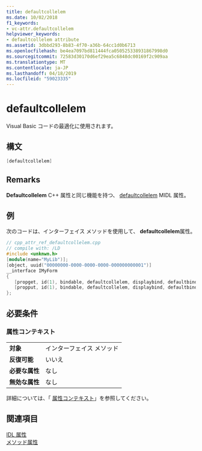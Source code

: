 ```yaml
---
title: defaultcollelem
ms.date: 10/02/2018
f1_keywords:
- vc-attr.defaultcollelem
helpviewer_keywords:
- defaultcollelem attribute
ms.assetid: 3dbbd293-8b83-4f70-a36b-64cc1d0b6713
ms.openlocfilehash: be4ea7097bd811444fca050525338931867998d0
ms.sourcegitcommit: 72583d30170d6ef29ea5c6848dc00169f2c909aa
ms.translationtype: MT
ms.contentlocale: ja-JP
ms.lasthandoff: 04/18/2019
ms.locfileid: "59023335"
---
```

# <a name="defaultcollelem"></a>defaultcollelem

Visual Basic コードの最適化に使用されます。

## <a name="syntax"></a>構文

```cpp
[defaultcollelem]
```

## <a name="remarks"></a>Remarks

**Defaultcollelem** C++ 属性と同じ機能を持つ、 [defaultcollelem](/windows/desktop/Midl/defaultcollelem) MIDL 属性。

## <a name="example"></a>例

次のコードは、インターフェイス メソッドを使用して、 **defaultcollelem**属性。

```cpp
// cpp_attr_ref_defaultcollelem.cpp
// compile with: /LD
#include <unknwn.h>
[module(name="MyLib")];
[object, uuid("00000000-0000-0000-0000-000000000001")]
__interface IMyForm
{
   [propget, id(1), bindable, defaultcollelem, displaybind, defaultbind, requestedit] HRESULT P1([out, retval] long *nSize);
   [propput, id(1), bindable, defaultcollelem, displaybind, defaultbind, requestedit] HRESULT P1([in] long nSize);
};
```

## <a name="requirements"></a>必要条件

### <a name="attribute-context"></a>属性コンテキスト

|||
|-|-|
|**対象**|インターフェイス メソッド|
|**反復可能**|いいえ|
|**必要な属性**|なし|
|**無効な属性**|なし|

詳細については、「 [属性コンテキスト](cpp-attributes-com-net.md#contexts)」を参照してください。

## <a name="see-also"></a>関連項目

[IDL 属性](idl-attributes.md)<br/>
[メソッド属性](method-attributes.md)